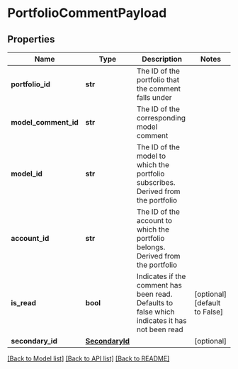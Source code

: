 # PortfolioCommentPayload

## Properties
Name | Type | Description | Notes
------------ | ------------- | ------------- | -------------
**portfolio_id** | **str** | The ID of the portfolio that the comment falls under | 
**model_comment_id** | **str** | The ID of the corresponding model comment | 
**model_id** | **str** | The ID of the model to which the portfolio subscribes. Derived from the portfolio | 
**account_id** | **str** | The ID of the account to which the portfolio belongs. Derived from the portfolio | 
**is_read** | **bool** | Indicates if the comment has been read. Defaults to false which indicates it has not been read | [optional] [default to False]
**secondary_id** | [**SecondaryId**](SecondaryId.md) |  | [optional] 

[[Back to Model list]](../README.md#documentation-for-models) [[Back to API list]](../README.md#documentation-for-api-endpoints) [[Back to README]](../README.md)


